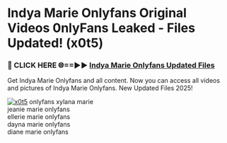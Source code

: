# Indya Marie Onlyfans Original Videos 0nlyFans Leaked - Files Updated! (x0t5)

<h3>🔴 CLICK HERE 🌐==►► <a href="https://best4dudes.click/HH4t6V" rel="nofollow">Indya Marie Onlyfans Updated Files</a></h3>

Get Indya Marie Onlyfans and all content. Now you can access all videos and pictures of Indya Marie Onlyfans. New Updated Files 2025!

[![x0t5](https://github.com/user-attachments/assets/8c521d6e-e6e3-4a75-9320-d58ab9d79d5b)](https://best4dudes.click/HH4t6V)
onlyfans xylana marie<br>
jeanie marie onlyfans<br>
ellerie marie onlyfans<br>
dayna marie onlyfans<br>
diane marie onlyfans